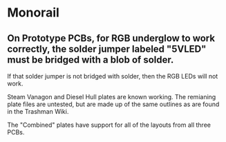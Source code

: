 # Monorail

## On Prototype PCBs, for RGB underglow to work correctly, the solder jumper labeled "5VLED" must be bridged with a blob of solder.
If that solder jumper is not bridged with solder, then the RGB LEDs will not work.

Steam Vanagon and Diesel Hull plates are known working. The remianing plate files are untested, but are made up of the same outlines as are found in the Trashman Wiki.

The "Combined" plates have support for all of the layouts from all three PCBs.
